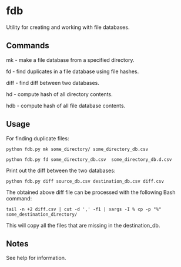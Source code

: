 # fdb

Utility for creating and working with file databases.


## Commands

mk      - make a file database from a specified directory.

fd      - find duplicates in a file database using file hashes.

diff    - find diff between two databases.

hd      - compute hash of all directory contents.

hdb     - compute hash of all file database contents.


## Usage

For finding duplicate files:

```
python fdb.py mk some_directory/ some_directory_db.csv

python fdb.py fd some_directory_db.csv  some_directory_db.d.csv
```

Print out the diff between the two databases:

```
python fdb.py diff source_db.csv destination_db.csv diff.csv
```

The obtained above diff file can be processed with the following Bash command:

```
tail -n +2 diff.csv | cut -d ',' -f1 | xargs -I % cp -p "%" some_destination_directory/
```

This will copy all the files that are missing in the destination_db.

## Notes

See help for information.